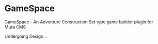 # GameSpace
GameSpace - An Adventure Construction Set type game builder plugin for Mura CMS

Undergoing Design...
